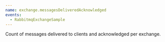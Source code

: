```yaml
---
name: exchange.messagesDeliveredAcknowledged
events:
  - RabbitmqExchangeSample
---
```


Count of messages delivered to clients and acknowledged per exchange.